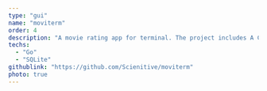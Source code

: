 ```yaml
---
type: "gui"
name: "moviterm"
order: 4
description: "A movie rating app for terminal. The project includes A CRUD API for the movies, a terminal user interface that uses the API and, a CLI tool for importing your IMDB and Letterboxd ratings into the database using the API."
techs:
  - "Go"
  - "SQLite"
githublink: "https://github.com/Scienitive/moviterm"
photo: true
---
```

